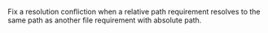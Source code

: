 Fix a resolution confliction when a relative path requirement resolves to the same path as another file requirement with absolute path.

